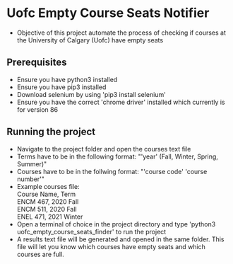 # Uofc Empty Course Seats Notifier

- Objective of this project automate the process of checking if courses at the University of Calgary (Uofc) have empty seats

## Prerequisites 

- Ensure you have python3 installed
- Ensure you have pip3 installed 
- Download selenium by using 'pip3 install selenium' 
- Ensure you have the correct 'chrome driver' installed which currently is for version 86

## Running the project
- Navigate to the project folder and open the courses text file
- Terms have to be in the following format: "'year' (Fall, Winter, Spring, Summer)"
- Courses have to be in the follwing format: "'course code' 'course number'"
- Example courses file:<br/>
  Course Name, Term<br/>
  ENCM 467, 2020 Fall<br/>
  ENCM 511, 2020 Fall<br/>
  ENEL 471, 2021 Winter<br/>
- Open a terminal of choice in the project directory and type 'python3 uofc_empty_course_seats_finder' to run the project
- A results text file will be generated and opened in the same folder. This file will let you know which courses have empty seats and which courses are full.
